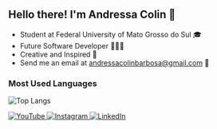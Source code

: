 ## Hello there! I'm Andressa Colin 👋

- Student at Federal University of Mato Grosso do Sul 🎓
- Future Software Developer 👩🏽‍💻
- Creative and Inspired 🌱
- Send me an email at andressacolinbarbosa@gmail.com 🍓

### Most Used Languages
![Top Langs](https://github-readme-stats.vercel.app/api/top-langs/?username=andressacolin&layout=compact&theme=radical)

<div>
  <a href="https://www.youtube.com/channel/UC2gQ8LIii5zTFekaiVBwhXQ" target="_blank">
    <img src="https://img.shields.io/badge/YouTube-FF0000?style=for-the-badge&logo=youtube&logoColor=white" alt="YouTube">
  </a>
  <a href="https://instagram.com/andressacolin" target="_blank">
    <img src="https://img.shields.io/badge/-Instagram-%23E4405F?style=for-the-badge&logo=instagram&logoColor=white" alt="Instagram">
  </a>
  <a href="https://www.linkedin.com/in/andressa-colin/" target="_blank">
    <img src="https://img.shields.io/badge/-LinkedIn-%230077B5?style=for-the-badge&logo=linkedin&logoColor=white" alt="LinkedIn">
  </a> 
</div>

